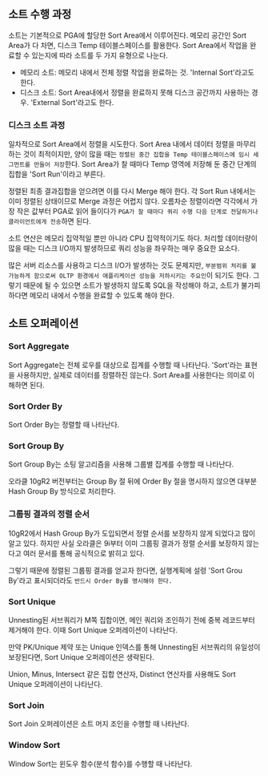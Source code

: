 ## 소트 수행 과정
소트는 기본적으로 PGA에 할당한 Sort Area에서 이루어진다. 메모리 공간인 Sort Area가 다 차면, 디스크 Temp 테이블스페이스를 활용한다. Sort Area에서 작업을 완료할 수 있는지에 따라 소트를 두 가지 유형으로 나눈다.

- 메모리 소트: 메모리 내에서 전체 정렬 작업을 완료하는 것. 'Internal Sort'라고도 한다.
- 디스크 소트: Sort Area내에서 정렬을 완료하지 못해 디스크 공간까지 사용하는 경우. 'External Sort'라고도 한다.

### 디스크 소트 과정
일차적으로 Sort Area에서 정렬을 시도한다. Sort Area 내에서 데이터 정렬을 마무리하는 것이 최적이지만, 양이 많을 때는 `정렬된 중간 집합을 Temp 테이블스페이스에 임시 세그먼트를 만들어 저장`한다. Sort Area가 찰 때마다 Temp 영역에 저장해 둔 중간 단계의 집합을 'Sort Run'이라고 부른다.

정렬된 최종 결과집합을 얻으려면 이를 다시 Merge 해야 한다. 각 Sort Run 내에서는 이미 정렬된 상태이므로 Merge 과정은 어렵지 않다. 오름차순 정렬이라면 각각에서 가장 작은 값부터 PGA로 읽어 들이다가 `PGA가 찰 때마다 쿼리 수행 다음 단계로 전달하거나 클라이언트에게 전송`하면 된다.

소트 연산은 메모리 집약적일 뿐만 아니라 CPU 집약적이기도 하다. 처리할 데이터량이 많을 때는 디스크 I/O까지 발생하므로 쿼리 성능을 좌우하는 매우 중요한 요소다.

많은 서버 리소스를 사용하고 디스크 I/O가 발생하는 것도 문제지만, `부분범위 처리를 불가능하게 함으로써 OLTP 환경에서 애플리케이션 성능을 저하시키는 주요인`이 되기도 한다. 그렇기 때문에 될 수 있으면 소트가 발생하지 않도록 SQL을 작성해야 하고, 소트가 불가피하다면 메모리 내에서 수행을 완료할 수 있도록 해야 한다.

## 소트 오퍼레이션
### Sort Aggregate
Sort Aggregate는 전체 로우를 대상으로 집계를 수행할 때 나타난다. 'Sort'라는 표현을 사용하지만, 실제로 데이터를 정렬하진 않는다. Sort Area를 사용한다는 의미로 이해하면 된다.

### Sort Order By
Sort Order By는 정렬할 때 나타난다.

### Sort Group By
Sort Group By는 소팅 알고리즘을 사용해 그룹별 집계를 수행할 때 나타난다.

오라클 10gR2 버전부터는 Group By 절 뒤에 Order By 절을 명시하지 않으면 대부분 Hash Group By 방식으로 처리한다.

### 그룹핑 결과의 정렬 순서
10gR2에서 Hash Group By가 도입되면서 정렬 순서를 보장하지 않게 되었다고 많이 알고 있다. 하지만 사실 오라클은 9i부터 이미 그룹핑 결과가 정렬 순서를 보장하지 않는다고 여러 문서를 통해 공식적으로 밝히고 있다.

그렇기 때문에 정렬된 그룹핑 결과를 얻고자 한다면, 실행계획에 설령 'Sort Grou By'라고 표시되더라도 `반드시 Order By를 명시해야 한다.`

### Sort Unique
Unnesting된 서브쿼리가 M쪽 집합이면, 메인 쿼리와 조인하기 전에 중복 레코드부터 제거해야 한다. 이때 Sort Unique 오퍼레이션이 나타난다.

만약 PK/Unique 제약 또는 Unique 인덱스를 통해 Unnesting된 서브쿼리의 유일성이 보장된다면, Sort Unique 오퍼레이션은 생략된다.

Union, Minus, Intersect 같은 집합 연산자, Distinct 연산자를 사용해도 Sort Unique 오퍼레이션이 나타난다.

### Sort Join
Sort Join 오퍼레이션은 소트 머지 조인을 수행할 때 나타난다.

### Window Sort
Window Sort는 윈도우 함수(분석 함수)를 수행할 때 나타난다.
